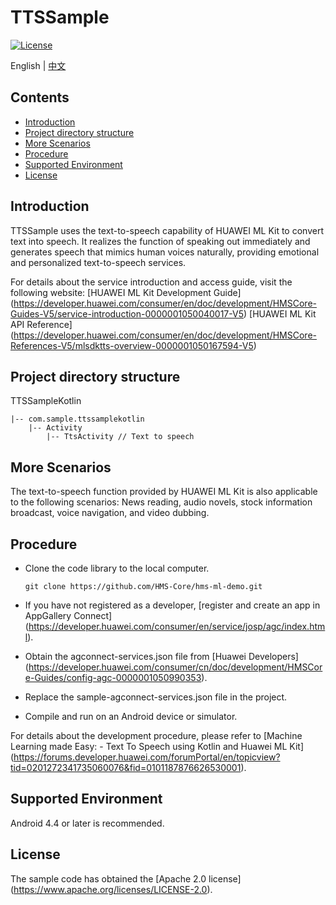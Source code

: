 # TTSSample
[![License](https://img.shields.io/badge/Docs-hmsguides-brightgreen)](https://developer.huawei.com/consumer/en/doc/development/HMSCore-Guides-V5/service-introduction-0000001050040017-V5)

English | [中文](https://github.com/HMS-Core/hms-ml-demo/blob/master/TTSSampleKotlin/README_ZH.md)
## Contents

 * [Introduction](#Introduction)
 * [Project directory structure](#Project-directory-structure)
 * [More Scenarios](#More-Scenarios)
 * [Procedure](#Procedure)
 * [Supported Environment](#Supported-Environment)
 * [License](#License)


## Introduction
TTSSample uses the text-to-speech capability of HUAWEI ML Kit to convert text into speech. It realizes the function of speaking out immediately and generates speech that mimics human voices naturally, providing emotional and personalized text-to-speech services.

For details about the service introduction and access guide, visit the following website:
[HUAWEI ML Kit Development Guide] (https://developer.huawei.com/consumer/en/doc/development/HMSCore-Guides-V5/service-introduction-0000001050040017-V5)
[HUAWEI ML Kit API Reference] (https://developer.huawei.com/consumer/en/doc/development/HMSCore-References-V5/mlsdktts-overview-0000001050167594-V5)

## Project directory structure

TTSSampleKotlin

    |-- com.sample.ttssamplekotlin
        |-- Activity
            |-- TtsActivity // Text to speech

## More Scenarios
The text-to-speech function provided by HUAWEI ML Kit is also applicable to the following scenarios:
News reading, audio novels, stock information broadcast, voice navigation, and video dubbing.

## Procedure
 - Clone the code library to the local computer.

       git clone https://github.com/HMS-Core/hms-ml-demo.git

 - If you have not registered as a developer, [register and create an app in AppGallery Connect] (https://developer.huawei.com/consumer/en/service/josp/agc/index.html).
 - Obtain the agconnect-services.json file from [Huawei Developers] (https://developer.huawei.com/consumer/cn/doc/development/HMSCore-Guides/config-agc-0000001050990353).
 - Replace the sample-agconnect-services.json file in the project.
 - Compile and run on an Android device or simulator.

For details about the development procedure, please refer to [Machine Learning made Easy: - Text To Speech using Kotlin and Huawei ML Kit] (https://forums.developer.huawei.com/forumPortal/en/topicview?tid=0201272341735060076&fid=0101187876626530001).

## Supported Environment
Android 4.4 or later is recommended.

## License
The sample code has obtained the [Apache 2.0 license] (https://www.apache.org/licenses/LICENSE-2.0).
